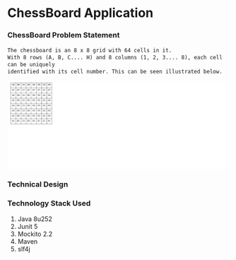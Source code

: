 # ChessBoard Application

### ChessBoard Problem Statement
```
The chessboard is an 8 x 8 grid with 64 cells in it.
With 8 rows (A, B, C.... H) and 8 columns (1, 2, 3.... 8), each cell can be uniquely
identified with its cell number. This can be seen illustrated below.
```
![Chessboard](https://github.com/kalungedamaji/chessboard/blob/master/src/main/resources/Chessboard.png?raw=true)
### Technical Design

### Technology Stack Used
1. Java 8u252
2. Junit 5
3. Mockito 2.2
4. Maven 
5. slf4j 


